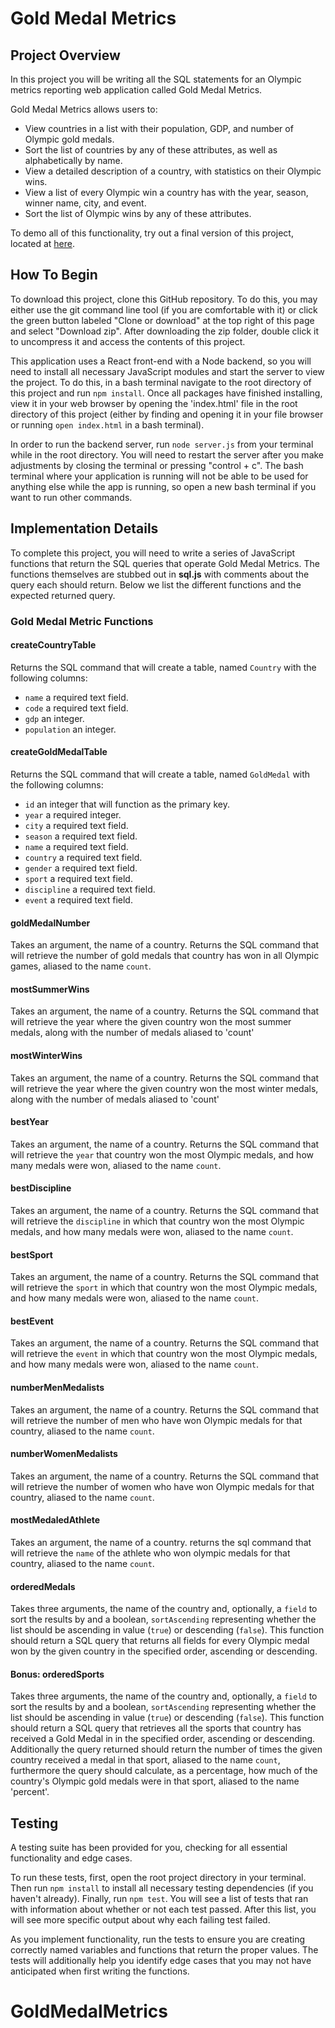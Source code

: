 # Gold Medal Metrics

## Project Overview

In this project you will be writing all the SQL statements for an Olympic metrics reporting web application called Gold Medal Metrics.

Gold Medal Metrics allows users to:
 - View countries in a list with their population, GDP, and number of Olympic gold medals.
 - Sort the list of countries by any of these attributes, as well as alphabetically by name.
 - View a detailed description of a country, with statistics on their Olympic wins.
 - View a list of every Olympic win a country has with the year, season, winner name, city, and event.
 - Sort the list of Olympic wins by any of these attributes.

To demo all of this functionality, try out a final version of this project, located at <a href="" target="_blank">here</a>.

## How To Begin

To download this project, clone this GitHub repository. To do this, you may either use the git command line tool (if you are comfortable with it) or click the green button labeled "Clone or download" at the top right of this page and select "Download zip". After downloading the zip folder, double click it to uncompress it and access the contents of this project.

This application uses a React front-end with a Node backend, so you will need to install all necessary JavaScript modules and start the server to view the project. To do this, in a bash terminal navigate to the root directory of this project and run `npm install`. Once all packages have finished installing, view it in your web browser by opening the 'index.html' file in the root directory of this project (either by finding and opening it in your file browser or running `open index.html` in a bash terminal). 

In order to run the backend server, run `node server.js` from your terminal while in the root directory. You will need to restart the server after you make adjustments by closing the terminal or pressing "control + c". The bash terminal where your application is running will not be able to be used for anything else while the app is running, so open a new bash terminal if you want to run other commands.

## Implementation Details

To complete this project, you will need to write a series of JavaScript functions that return the SQL queries that operate Gold Medal Metrics. The functions themselves are stubbed out in **sql.js** with comments about the query each should return. Below we list the different functions and the expected returned query.

### Gold Medal Metric Functions

#### createCountryTable

Returns the SQL command that will create a table, named `Country` with the following columns:
 - `name` a required text field.
 - `code` a required text field.
 - `gdp` an integer.
 - `population` an integer.

#### createGoldMedalTable

Returns the SQL command that will create a table, named `GoldMedal` with the following columns:
 - `id` an integer that will function as the primary key.
 - `year` a required integer.
 - `city` a required text field.
 - `season` a required text field.
 - `name` a required text field.
 - `country` a required text field.
 - `gender` a required text field.
 - `sport` a required text field.
 - `discipline` a required text field.
 - `event` a required text field.

#### goldMedalNumber

Takes an argument, the name of a country. Returns the SQL command that will retrieve the number of gold medals that country has won in all Olympic games, aliased to the name `count`.

#### mostSummerWins

Takes an argument, the name of a country. Returns the SQL command that will retrieve the year where the given country won the most summer medals, along with the number of medals aliased to 'count'

#### mostWinterWins

Takes an argument, the name of a country. Returns the SQL command that will retrieve the year where the given country won the most winter medals, along with the number of medals aliased to 'count'

#### bestYear

Takes an argument, the name of a country. Returns the SQL command that will retrieve the `year` that country won the most Olympic medals, and how many medals were won, aliased to the name `count`.

#### bestDiscipline

Takes an argument, the name of a country. Returns the SQL command that will retrieve the `discipline` in which that country won the most Olympic medals, and how many medals were won, aliased to the name `count`.

#### bestSport

Takes an argument, the name of a country. Returns the SQL command that will retrieve the `sport` in which that country won the most Olympic medals, and how many medals were won, aliased to the name `count`.

#### bestEvent

Takes an argument, the name of a country. Returns the SQL command that will retrieve the `event` in which that country won the most Olympic medals, and how many medals were won, aliased to the name `count`.

#### numberMenMedalists

Takes an argument, the name of a country. Returns the SQL command that will retrieve the number of men who have won Olympic medals for that country, aliased to the name `count`.

#### numberWomenMedalists

Takes an argument, the name of a country. Returns the SQL command that will retrieve the number of women who have won Olympic medals for that country, aliased to the name `count`.

#### mostMedaledAthlete

Takes an argument, the name of a country. returns the sql command that will retrieve the `name` of the athlete who won olympic medals for that country, aliased to the name `count`.

#### orderedMedals

Takes three arguments, the name of the country and, optionally, a `field` to sort the results by and a boolean, `sortAscending` representing whether the list should be ascending in value (`true`) or descending (`false`). This function should return a SQL query that returns all fields for every Olympic medal won by the given country in the specified order, ascending or descending.

#### Bonus: orderedSports

Takes three arguments, the name of the country and, optionally, a `field` to sort the results by and a boolean, `sortAscending` representing whether the list should be ascending in value (`true`) or descending (`false`). This function should return a SQL query that retrieves all the sports that country has received a Gold Medal in in the specified order, ascending or descending. Additionally the query returned should return the number of times the given country received a medal in that sport, aliased to the name `count`, furthermore the query should calculate, as a percentage, how much of the country's Olympic gold medals were in that sport, aliased to the name 'percent'.

## Testing

A testing suite has been provided for you, checking for all essential functionality and
edge cases.

To run these tests, first, open the root project directory in your terminal. Then run `npm install` to install all necessary testing dependencies (if you haven't already).  Finally, run `npm test`. You will see a list of tests that ran with information about whether or not each test passed. After this list, you will see more specific output about why each failing test failed.

As you implement functionality, run the tests to ensure you are creating correctly named variables and functions that return the proper values. The tests will additionally help you identify edge cases that you may not have anticipated when first writing the functions.
# GoldMedalMetrics
